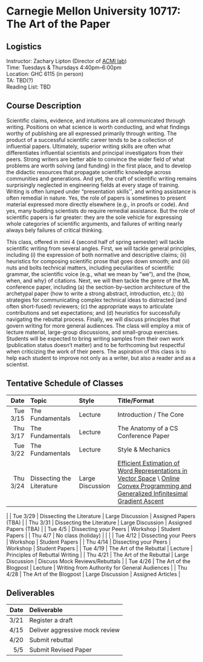 # Carnegie Mellon University 10717: The Art of the Paper

## Logistics 

Instructor: Zachary Lipton (Director of [ACMI lab](https://acmilab.org/)) \
Time: Tuesdays & Thursdays 4:40pm–6:00pm \
Location: GHC 6115 (in person) \
TA: TBD(?) \
Reading List: TBD

## Course Description

Scientific claims, evidence, and intuitions are all communicated through writing. Positions on what science is worth conducting, and what findings worthy of publishing are all expressed primarily through writing. The product of a successful scientific career tends to be a collection of influential papers. Ultimately, superior writing skills are often what differentiates influential scientists and principal investigators from their peers. Strong writers are better able to convince the wider field of what problems are worth solving (and funding) in the first place, and to develop the didactic resources that propagate scientific knowledge across communities and generations. And yet, the craft of scientific writing remains surprisingly neglected in engineering fields at every stage of training. Writing is often lumped under “presentation skills'', and writing assistance is often remedial in nature. Yes, the role of papers is sometimes to present material expressed more directly elsewhere (e.g., in proofs or code). And yes, many budding scientists do require remedial assistance. But the role of scientific papers is far greater: they are the sole vehicle for expressing whole categories of scientific arguments, and failures of writing nearly always bely failures of critical thinking. 

This class, offered in mini 4 (second half of spring semester) will tackle scientific writing from several angles. First, we will tackle general principles, including (i) the expression of both normative and descriptive claims; (ii) heuristics for composing scientific prose that goes down smooth; and (iii) nuts and bolts technical matters, including peculiarities of scientific grammar, the scientific voice (e.g., what we mean by “we”), and the {how, when, and why} of citations. Next, we will then tackle the genre of the ML conference paper, including (a) the section-by-section architecture of the archetypal paper (how to write a strong abstract, introduction, etc.); (b) strategies for communicating complex technical ideas to distracted (and often short-fused) reviewers; (c) the appropriate ways to articulate contributions and set expectations; and (d) heuristics for successfully navigating the rebuttal process. Finally, we will discuss principles that govern writing for more general audiences. The class will employ a mix of lecture material, large-group discussions, and small-group exercises. Students will be expected to bring writing samples from their own work (publication status doesn’t matter) and to be forthcoming but respectful when criticizing the work of their peers. The aspiration of this class is to help each student to improve not only as a writer, but also a reader and as a scientist.

## Tentative Schedule of Classes

| Date | Topic | Style | Title/Format | 
| ---: | :--- | :--- | :--- |
|Tue 3/15   | The Fundamentals |	Lecture  | Introduction / The Core |
|Thu 3/17 | The Fundamentals |	Lecture  | The Anatomy of a CS Conference Paper |
| Tue 3/22 | The Fundamentals |	Lecture   | Style & Mechanics  |
| Thu 3/24  | Dissecting the Literature  |  Large	Discussion   | [Efficient Estimation of Word Representations in Vector Space](https://arxiv.org/pdf/1301.3781.pdf) \ [Online Convex Programming and Generalized Infinitesimal Gradient Ascent](https://www.aaai.org/Papers/ICML/2003/ICML03-120.pdf)
|
| Tue 3/29  | Dissecting the Literature   |  Large	Discussion   | 	Assigned	Papers (TBA) |
| Thu 3/31  | Dissecting the Literature   |  Large	Discussion   | Assigned	Papers (TBA) |
| Tue 4/5   |  Dissecting your Peers   |    	Workshop      |  	Student Papers  |
| Thu 4/7    |  No class (holiday) | | |
| Tue 4/12   |  Dissecting your Peers   |    	Workshop      |  	Student Papers  |
| Thu 4/14   |  Dissecting your Peers   |    	Workshop      |  	Student Papers  |
|  Tue 4/19   | The Art of the Rebuttal   |    	Lecture      |  Principles of Rebuttal Writing  |
|  Thu 4/21   | The Art of the Rebuttal   |    	Large Discussion      |  Discuss Mock Reviews/Rebuttals  |
|  Tue 4/26   | The Art of the Blogpost   |    	Lecture      |  Writing from Authority for General Audiences |
|  Thu 4/28   | The Art of the Blogpost   |    	Large Discussion      | Assigned Articles  |

## Deliverables 

| Date | Deliverable | 
| ---: | :--- |
|3/21	|	Register a draft|
|4/15	|	Deliver aggressive mock review 
|4/20	|	Submit rebuttal |
|5/5 	|	Submit Revised Paper |



